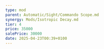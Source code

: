 ```yaml
---
type: mod
parent: Automatic/Sight/Commando Scope.md
synergy: Mods/Isotropic Decay.md
tier: 4
price: 35000
salePrice: 30000
date: 2025-04-23T00:39+0100
---
```

